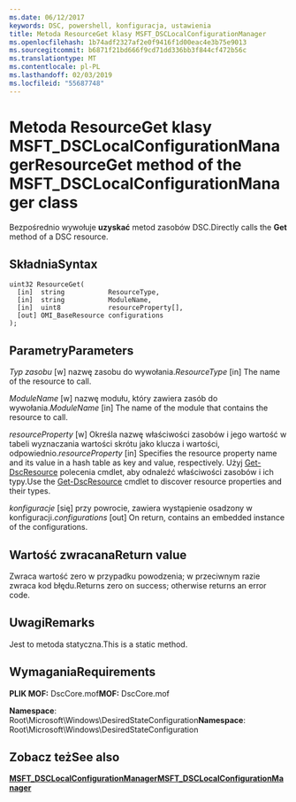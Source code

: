 ```yaml
---
ms.date: 06/12/2017
keywords: DSC, powershell, konfiguracja, ustawienia
title: Metoda ResourceGet klasy MSFT_DSCLocalConfigurationManager
ms.openlocfilehash: 1b74adf2327af2e0f9416f1d00eac4e3b75e9013
ms.sourcegitcommit: b6871f21bd666f9cd71dd336bb3f844cf472b56c
ms.translationtype: MT
ms.contentlocale: pl-PL
ms.lasthandoff: 02/03/2019
ms.locfileid: "55687748"
---
```

# <a name="resourceget-method-of-the-msftdsclocalconfigurationmanager-class"></a><span data-ttu-id="ecde3-103">Metoda ResourceGet klasy MSFT_DSCLocalConfigurationManager</span><span class="sxs-lookup"><span data-stu-id="ecde3-103">ResourceGet method of the MSFT_DSCLocalConfigurationManager class</span></span>

<span data-ttu-id="ecde3-104">Bezpośrednio wywołuje **uzyskać** metod zasobów DSC.</span><span class="sxs-lookup"><span data-stu-id="ecde3-104">Directly calls the **Get** method of a DSC resource.</span></span>

## <a name="syntax"></a><span data-ttu-id="ecde3-105">Składnia</span><span class="sxs-lookup"><span data-stu-id="ecde3-105">Syntax</span></span>

```mof
uint32 ResourceGet(
  [in]  string           ResourceType,
  [in]  string           ModuleName,
  [in]  uint8            resourceProperty[],
  [out] OMI_BaseResource configurations
);
```

## <a name="parameters"></a><span data-ttu-id="ecde3-106">Parametry</span><span class="sxs-lookup"><span data-stu-id="ecde3-106">Parameters</span></span>

<span data-ttu-id="ecde3-107">*Typ zasobu* \[w\] nazwę zasobu do wywołania.</span><span class="sxs-lookup"><span data-stu-id="ecde3-107">*ResourceType* \[in\] The name of the resource to call.</span></span>

<span data-ttu-id="ecde3-108">*ModuleName* \[w\] nazwę modułu, który zawiera zasób do wywołania.</span><span class="sxs-lookup"><span data-stu-id="ecde3-108">*ModuleName* \[in\] The name of the module that contains the resource to call.</span></span>

<span data-ttu-id="ecde3-109">*resourceProperty* \[w\] Określa nazwę właściwości zasobów i jego wartość w tabeli wyznaczania wartości skrótu jako klucza i wartości, odpowiednio.</span><span class="sxs-lookup"><span data-stu-id="ecde3-109">*resourceProperty* \[in\] Specifies the resource property name and its value in a hash table as key and value, respectively.</span></span> <span data-ttu-id="ecde3-110">Użyj [Get-DscResource](/powershell/module/PSDesiredStateConfiguration/Get-DscResource) polecenia cmdlet, aby odnaleźć właściwości zasobów i ich typy.</span><span class="sxs-lookup"><span data-stu-id="ecde3-110">Use the [Get-DscResource](/powershell/module/PSDesiredStateConfiguration/Get-DscResource) cmdlet to discover resource properties and their types.</span></span>

<span data-ttu-id="ecde3-111">*konfiguracje* \[się\] przy powrocie, zawiera wystąpienie osadzony w konfiguracji.</span><span class="sxs-lookup"><span data-stu-id="ecde3-111">*configurations* \[out\] On return, contains an embedded instance of the configurations.</span></span>

## <a name="return-value"></a><span data-ttu-id="ecde3-112">Wartość zwracana</span><span class="sxs-lookup"><span data-stu-id="ecde3-112">Return value</span></span>

<span data-ttu-id="ecde3-113">Zwraca wartość zero w przypadku powodzenia; w przeciwnym razie zwraca kod błędu.</span><span class="sxs-lookup"><span data-stu-id="ecde3-113">Returns zero on success; otherwise returns an error code.</span></span>

## <a name="remarks"></a><span data-ttu-id="ecde3-114">Uwagi</span><span class="sxs-lookup"><span data-stu-id="ecde3-114">Remarks</span></span>

<span data-ttu-id="ecde3-115">Jest to metoda statyczna.</span><span class="sxs-lookup"><span data-stu-id="ecde3-115">This is a static method.</span></span>

## <a name="requirements"></a><span data-ttu-id="ecde3-116">Wymagania</span><span class="sxs-lookup"><span data-stu-id="ecde3-116">Requirements</span></span>

<span data-ttu-id="ecde3-117">**PLIK MOF:** DscCore.mof</span><span class="sxs-lookup"><span data-stu-id="ecde3-117">**MOF:** DscCore.mof</span></span>

<span data-ttu-id="ecde3-118">**Namespace**: Root\Microsoft\Windows\DesiredStateConfiguration</span><span class="sxs-lookup"><span data-stu-id="ecde3-118">**Namespace**: Root\Microsoft\Windows\DesiredStateConfiguration</span></span>

## <a name="see-also"></a><span data-ttu-id="ecde3-119">Zobacz też</span><span class="sxs-lookup"><span data-stu-id="ecde3-119">See also</span></span>

[<span data-ttu-id="ecde3-120">**MSFT_DSCLocalConfigurationManager**</span><span class="sxs-lookup"><span data-stu-id="ecde3-120">**MSFT_DSCLocalConfigurationManager**</span></span>](msft-dsclocalconfigurationmanager.md)